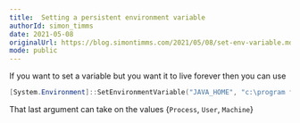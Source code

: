 ```yaml
---
title:  Setting a persistent environment variable 
authorId: simon_timms
date: 2021-05-08
originalUrl: https://blog.simontimms.com/2021/05/08/set-env-variable.md
mode: public
---
```




If you want to set a variable but you want it to live forever then you can use

```powershell
[System.Environment]::SetEnvironmentVariable("JAVA_HOME", "c:\program files\openjdk\jdk-13.0.2", "Machine")
```

That last argument can take on the values {`Process`, `User`, `Machine`}